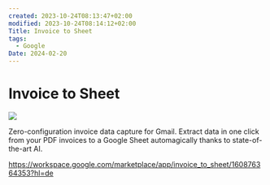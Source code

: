 ```yaml
---
created: 2023-10-24T08:13:47+02:00
modified: 2023-10-24T08:14:12+02:00
Title: Invoice to Sheet
tags:
  - Google
Date: 2024-02-20
---
```


# Invoice to Sheet

![](Pasted%20image%2020240220151033.png)

Zero-configuration invoice data capture for Gmail. Extract data in one click from your PDF invoices to a Google Sheet automagically thanks to state-of-the-art AI.



https://workspace.google.com/marketplace/app/invoice_to_sheet/160876364353?hl=de

